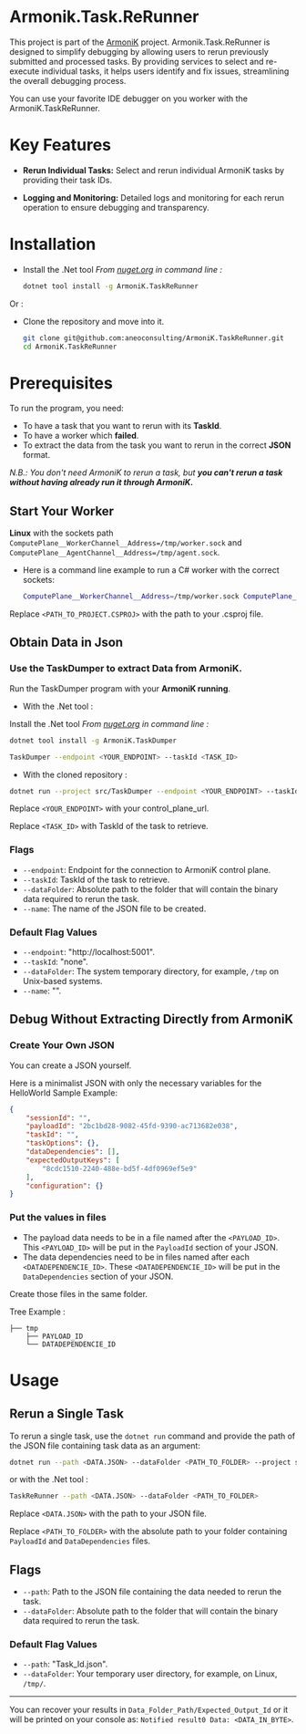 # Armonik.Task.ReRunner

This project is part of the [ArmoniK](https://github.com/aneoconsulting/ArmoniK) project.
Armonik.Task.ReRunner is designed to simplify debugging by allowing users to rerun previously submitted and processed tasks. By providing services to select and re-execute individual tasks, it helps users identify and fix issues, streamlining the overall debugging process.

You can use your favorite IDE debugger on you worker with the ArmoniK.TaskReRunner.

# Key Features

- **Rerun Individual Tasks:** Select and rerun individual ArmoniK tasks by providing their task IDs.

- **Logging and Monitoring:** Detailed logs and monitoring for each rerun operation to ensure debugging and transparency.

# Installation


- Install the .Net tool
   _From [nuget.org](https://www.nuget.org/) in command line :_

    ```sh
    dotnet tool install -g ArmoniK.TaskReRunner
    ```

Or :

- Clone the repository and move into it.

    ```sh
    git clone git@github.com:aneoconsulting/ArmoniK.TaskReRunner.git
    cd ArmoniK.TaskReRunner
    ```

# Prerequisites

To run the program, you need:
- To have a task that you want to rerun with its **TaskId**.
- To have a worker which **failed**.
- To extract the data from the task you want to rerun in the correct **JSON** format.

*N.B.: You don't need ArmoniK to rerun a task, but **you can't rerun a task without having already run it through ArmoniK.***

## **Start Your Worker**

**Linux** with the sockets path `ComputePlane__WorkerChannel__Address=/tmp/worker.sock` and `ComputePlane__AgentChannel__Address=/tmp/agent.sock`.

- Here is a command line example to run a C# worker with the correct sockets:

    ```sh
    ComputePlane__WorkerChannel__Address=/tmp/worker.sock ComputePlane__AgentChannel__Address=/tmp/agent.sock dotnet run --project <PATH_TO_PROJECT.CSPROJ>
    ```

Replace `<PATH_TO_PROJECT.CSPROJ>` with the path to your .csproj file.

## Obtain Data in Json

### Use the TaskDumper to extract Data from ArmoniK.

Run the TaskDumper program with your **ArmoniK running**.

- With the .Net tool :

Install the .Net tool
   _From [nuget.org](https://www.nuget.org/) in command line :_

```sh
dotnet tool install -g ArmoniK.TaskDumper
```

```sh
TaskDumper --endpoint <YOUR_ENDPOINT> --taskId <TASK_ID>
```

- With the cloned repository :

```sh
dotnet run --project src/TaskDumper --endpoint <YOUR_ENDPOINT> --taskId <TASK_ID>
```

Replace `<YOUR_ENDPOINT>` with your control_plane_url.

Replace `<TASK_ID>` with TaskId of the task to retrieve.

### Flags

- `--endpoint`: Endpoint for the connection to ArmoniK control plane.
- `--taskId`: TaskId of the task to retrieve.
- `--dataFolder`: Absolute path to the folder that will contain the binary data required to rerun the task.
- `--name`: The name of the JSON file to be created.

### Default Flag Values

- `--endpoint`: "http://localhost:5001".
- `--taskId`: "none".
- `--dataFolder`: The system temporary directory, for example, `/tmp` on Unix-based systems.
- `--name`: "".

## Debug Without Extracting Directly from ArmoniK

### **Create Your Own JSON**

You can create a JSON yourself.

Here is a minimalist JSON with only the necessary variables for the HelloWorld Sample Example:

```json
{
    "sessionId": "",
    "payloadId": "2bc1bd28-9082-45fd-9390-ac713682e038",
    "taskId": "",
    "taskOptions": {},
    "dataDependencies": [],
    "expectedOutputKeys": [
        "8cdc1510-2240-488e-bd5f-4df0969ef5e9"
    ],
    "configuration": {}
}
```

### **Put the values in files**

- The payload data needs to be in a file named after the `<PAYLOAD_ID>`. This `<PAYLOAD_ID>` will be put in the `PayloadId` section of your JSON.
- The data dependencies need to be in files named after each `<DATADEPENDENCIE_ID>`. These `<DATADEPENDENCIE_ID>` will be put in the `DataDependencies` section of your JSON.

Create those files in the same folder.

Tree Example :

```
├── tmp
    ├── PAYLOAD_ID
    └── DATADEPENDENCIE_ID
```

# Usage

## Rerun a Single Task

To rerun a single task, use the `dotnet run` command and provide the path of the JSON file containing task data as an argument:

```sh
dotnet run --path <DATA.JSON> --dataFolder <PATH_TO_FOLDER> --project src/TaskReRunner/
```

or with the .Net tool :

```sh
TaskReRunner --path <DATA.JSON> --dataFolder <PATH_TO_FOLDER>
```

Replace `<DATA.JSON>` with the path to your JSON file.

Replace `<PATH_TO_FOLDER>` with the absolute path to your folder containing `PayloadId` and `DataDependencies` files.

## Flags

- `--path`: Path to the JSON file containing the data needed to rerun the task.
- `--dataFolder`: Absolute path to the folder that will contain the binary data required to rerun the task.

### Default Flag Values

- `--path`: "Task_Id.json".
- `--dataFolder`: Your temporary user directory, for example, on Linux, `/tmp/`.

----

You can recover your results in `Data_Folder_Path/Expected_Output_Id` or it will be printed on your console as:
`Notified result0 Data: <DATA_IN_BYTE>`.

